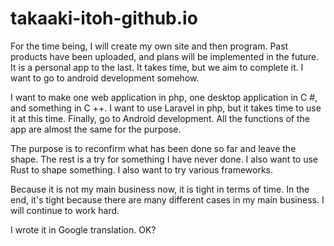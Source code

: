 # takaaki-itoh-github.io
For the time being, I will create my own site and then program.
Past products have been uploaded, and plans will be implemented in the future. It is a personal app to the last. It takes time, but we aim to complete it.
I want to go to android development somehow.

I want to make one web application in php, one desktop application in C #, and something in C ++.
I want to use Laravel in php, but it takes time to use it at this time.
Finally, go to Android development.
All the functions of the app are almost the same for the purpose.

The purpose is to reconfirm what has been done so far and leave the shape.
The rest is a try for something I have never done.
I also want to use Rust to shape something. I also want to try various frameworks.

Because it is not my main business now, it is tight in terms of time. In the end, it's tight because there are many different cases in my main business. I will continue to work hard.



I wrote it in Google translation.
OK?

